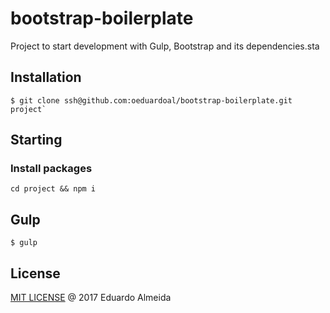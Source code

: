 # bootstrap-boilerplate
Project to start development with Gulp, Bootstrap and its dependencies.sta

## Installation
```
$ git clone ssh@github.com:oeduardoal/bootstrap-boilerplate.git project`
```

## Starting
### Install packages
` cd project && npm i `

## Gulp
` $ gulp ` 

## License

[MIT LICENSE](https://github.com/oeduardoal/bootstrap-boilerplate/blob/master/LICENSE) @ 2017 Eduardo Almeida
